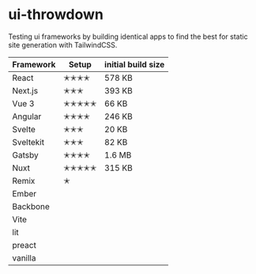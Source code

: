 # ui-throwdown

Testing ui frameworks by building identical apps to find the best for static site generation with TailwindCSS. 


| Framework | Setup | initial build size |
| --------- | -----| ------- |
| React     | ✭✭✭✭ | 578 KB  |
| Next.js   | ✭✭✭  | 393 KB  |
| Vue 3     | ✭✭✭✭✭| 66 KB   |
| Angular   | ✭✭✭✭ | 246 KB  |
| Svelte    | ✭✭✭  | 20 KB   |
| Sveltekit | ✭✭✭  | 82 KB   |
| Gatsby    | ✭✭✭✭ | 1.6 MB  |
| Nuxt      | ✭✭✭✭✭| 315 KB  |
| Remix     | ✭    | |
| Ember     | | |
| Backbone  | | |
| Vite      | | |
| lit       | | |
| preact    | | |
| vanilla   | | |